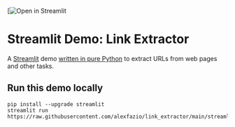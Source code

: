 [![Open in Streamlit](https://alexfazio-link-extractor-streamlit-app-es35ow.streamlit.app/)

# Streamlit Demo: Link Extractor
A [Streamlit](https://streamlit.io) demo [written in pure Python](https://github.com/alexfazio/link_extractor/blob/main/streamlit_app.py) to extract URLs from web pages and other tasks.

## Run this demo locally
```
pip install --upgrade streamlit
streamlit run https://raw.githubusercontent.com/alexfazio/link_extractor/main/streamlit_app.py
```
